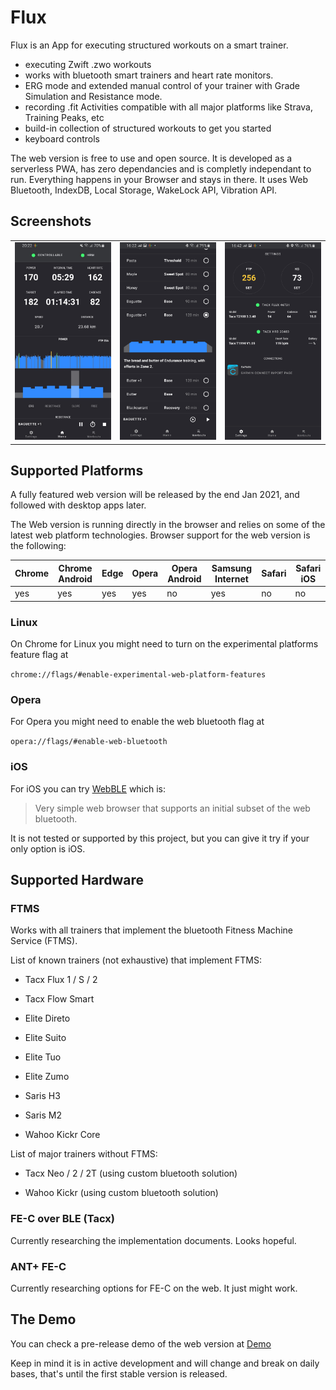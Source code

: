 # Flux

Flux is an App for executing structured workouts on a smart trainer.

- executing Zwift .zwo workouts
- works with bluetooth smart trainers and heart rate monitors.
- ERG mode and extended manual control of your trainer with Grade Simulation and Resistance mode.
- recording .fit Activities compatible with all major platforms like Strava, Training Peaks, etc
- build-in collection of structured workouts to get you started
- keyboard controls

The web version is free to use and open source. It is developed as a serverless PWA, has zero dependancies and is completly independant to run.
Everything happens in your Browser and stays in there. It uses Web Bluetooth, IndexDB, Local Storage, WakeLock API, Vibration API.

## Screenshots

<table>
  <tr>
     <td>
       <img alt="Home Page" width="320px" src="doc/images/home-page.jpg" />
     </td>
     <td>
       <img alt="Workouts Page" width="320px" src="doc/images/workouts-page.jpg" />
     </td>
     <td>
       <img alt="Settings-page" width="320px" src="doc/images/settings-page.jpg" />
     </td>
  </tr>
</table>

## Supported Platforms

A fully featured web version will be released by the end Jan 2021, and followed with desktop apps later.

The Web version is running directly in the browser and relies on some of the latest web platform technologies.
Browser support for the web version is the following:

| Chrome | Chrome Android | Edge | Opera | Opera Android | Samsung Internet | Safari | Safari iOS |
|--------|----------------|------|-------|---------------|------------------|--------|------------|
| yes    | yes            | yes  | yes   | no            | yes              | no     | no         |


### Linux
On Chrome for Linux you might need to turn on the experimental platforms feature flag at

`chrome://flags/#enable-experimental-web-platform-features`


### Opera

For Opera you might need to enable the web bluetooth flag at

`opera://flags/#enable-web-bluetooth`


### iOS
For iOS you can try [WebBLE](https://apps.apple.com/us/app/webble/id1193531073) which is:

> Very simple web browser that supports an initial subset of the web bluetooth.

It is not tested or supported by this project, but you can give it try if your only option is iOS.



## Supported Hardware

### FTMS

Works with all trainers that implement the bluetooth Fitness Machine Service (FTMS).

List of known trainers (not exhaustive) that implement FTMS:

- Tacx Flux 1 / S / 2
- Tacx Flow Smart 

- Elite Direto 
- Elite Suito
- Elite Tuo
- Elite Zumo 

- Saris H3
- Saris M2

- Wahoo Kickr Core
<!-- - Wahoo Snap  -->

List of major trainers without FTMS:

- Tacx Neo / 2 / 2T (using custom bluetooth solution)

- Wahoo Kickr (using custom bluetooth solution)


### FE-C over BLE (Tacx)

Currently researching the implementation documents. Looks hopeful.


### ANT+ FE-C

Currently researching options for FE-C on the web. It just might work.



## The Demo
You can check a pre-release demo of the web version at [Demo](https://dvmarinoff.github.io/Flux/)

Keep in mind it is in active development and will change and break on daily bases, that's until the first stable version is released.




